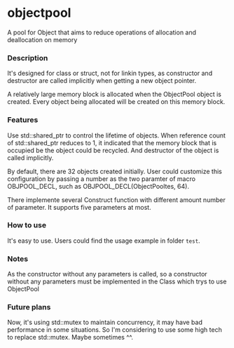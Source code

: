 # objectpool
A pool for Object that aims to reduce operations of allocation and deallocation on memory

### Description
It's designed for class or struct, not for linkin types, as constructor and destructor are called implicitly when getting a new object pointer.

A relatively large memory block is allocated when the ObjectPool object is created. Every object being allocated will be created on this memory block.

### Features
Use std::shared_ptr to control the lifetime of objects. When reference count of std::shared_ptr reduces to 1, it indicated that the memory block that is occupied be the object could be recycled. And destructor of the object is called implicitly.

By default, there are 32 objects created initially. User could customize this configuration by passing a number as the two paramter of macro OBJPOOL_DECL, such as OBJPOOL_DECL(ObjectPooltes, 64).

There implemente several Construct function with different amount number of parameter. It supports five parameters at most.

### How to use
It's easy to use. Users could find the usage example in folder `test`.

### Notes
As the constructor without any parameters is called, so a constructor without any parameters must be implemented in the Class which trys to use ObjectPool

### Future plans
Now, it's using std::mutex to maintain concurrency, it may have bad performance in some situations. So I'm considering to use some high tech to replace std::mutex. Maybe sometimes ^^.
